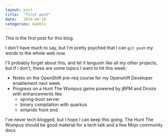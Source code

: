 ```yaml
---
layout: post
title:  "first post"
date:   2019-04-16
categories: babble
---
```


This is the first post for this blog.

I don't have much to say, but I'm pretty psyched that I can `git push` my
words to the whole web now. 

I'll probably forget about this, and let it languish like all my other
projects, but if I don't, these are some topics I want to hit this week:

- Notes on the OpenShift pre-req course for my Openshift Developer enablement
  next week.
- Progress on a Hunt The Wumpus game powered by jBPM and Drools with
  enhancements like
    - spring-boot server
    - binary compilation with quarkus
    - entando front end 

I've never tech blogged, but I hope I can keep this going. The Hunt The
Wumpus should be good material for a tech talk and a few Mojo community docs
